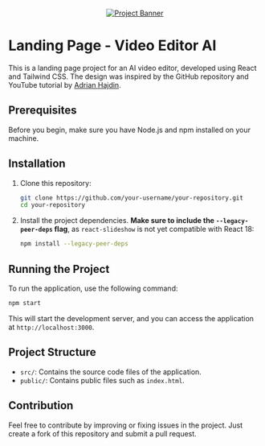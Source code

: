<div align="center">
  <br />
    <a href="https://youtu.be/ukiGFmZ32YA?feature=shared" target="_blank">
      <img src="https://github.com/user-attachments/assets/a582919b-1bdf-4cb2-af44-69b2159cf109" alt="Project Banner">
    </a>
  <br />
</div>


# Landing Page - Video Editor AI

This is a landing page project for an AI video editor, developed using React and Tailwind CSS. The design was inspired by the GitHub repository and YouTube tutorial by [Adrian Hajdin](https://github.com/adrianhajdin).

## Prerequisites

Before you begin, make sure you have Node.js and npm installed on your machine.

## Installation

1. Clone this repository:

   ```bash
   git clone https://github.com/your-username/your-repository.git
   cd your-repository
   ```

2. Install the project dependencies. **Make sure to include the `--legacy-peer-deps` flag**, as `react-slideshow` is not yet compatible with React 18:

   ```bash
   npm install --legacy-peer-deps
   ```

## Running the Project

To run the application, use the following command:

```bash
npm start
```

This will start the development server, and you can access the application at `http://localhost:3000`.

## Project Structure

- `src/`: Contains the source code files of the application.
- `public/`: Contains public files such as `index.html`.

## Contribution

Feel free to contribute by improving or fixing issues in the project. Just create a fork of this repository and submit a pull request.

